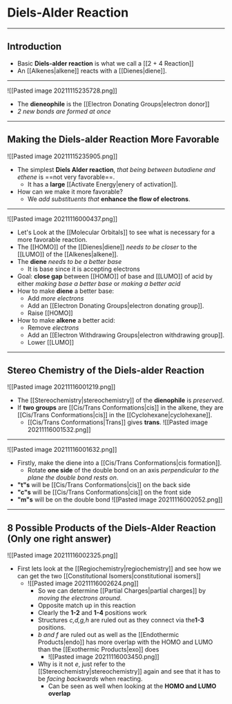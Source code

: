 # Diels-Alder Reaction
---
## Introduction
- Basic **Diels-alder reaction** is what we call a [[2 + 4 Reaction]]
- An [[Alkenes|alkene]] reacts with a [[Dienes|diene]].

---
![[Pasted image 20211115235728.png]]
- The **dieneophile** is the [[Electron Donating Groups|electron donor]]
- *2 new bonds are formed at once*
---
## Making the Diels-alder Reaction More Favorable
![[Pasted image 20211115235905.png]]
- The simplest **Diels Alder reaction**, *that being between butadiene and ethene* is ==not very favorable==.
	- It has a **large** [[Activate Energy|enery of activation]].
- How can we make it more favorable?
	- We *add substituents that* **enhance the flow of electrons**.
---
![[Pasted image 20211116000437.png]]
- Let's Look at the [[Molecular Orbitals]] to see what is necessary for a more favorable reaction.
- The [[HOMO]] of the [[Dienes|diene]] *needs to be closer* to the [[LUMO]] of the [[Alkenes|alkene]].
- The **diene** *needs to be a better base*
	- It is base since it is accepting electrons
- Goal: **close gap** between [[HOMO]] of base and [[LUMO]] of acid by either *making base a better base* or *making a better acid*
- How to make **diene** a better base:
	- Add *more electrons*
	- Add an [[Electron Donating Groups|electron donating group]].
	- Raise [[HOMO]]
-  How to make **alkene** a better acid:
	- Remove *electrons*
	- Add an [[Electron Withdrawing Groups|electron withdrawing group]].
	- Lower [[LUMO]]
---
## Stereo Chemistry of the Diels-alder Reaction
![[Pasted image 20211116001219.png]]
- The [[Stereochemistry|stereochemistry]] of the **dienophile** is *preserved*.
- If **two groups** are [[Cis/Trans Conformations|cis]] in the alkene, they are [[Cis/Trans Conformations|cis]] in the [[Cyclohexane|cyclohexane]].
	- [[Cis/Trans Conformations|Trans]] gives **trans**.
![[Pasted image 20211116001532.png]]

---
![[Pasted image 20211116001632.png]]
- Firstly, make the diene into a [[Cis/Trans Conformations|cis formation]].
	- Rotate **one side** of the double bond on an axis *perpendicular to the plane the double bond rests on*.
- **"t"s** will be [[Cis/Trans Conformations|cis]] on the back side
- **"c"s** will be [[Cis/Trans Conformations|cis]] on the front side
- **"m"s** will be on the double bond
![[Pasted image 20211116002052.png]]

---
## 8 Possible Products of the Diels-Alder Reaction (Only one right answer)
![[Pasted image 20211116002325.png]]
- First lets look at the [[Regiochemistry|regiochemistry]] and see how we can get the two [[Constitutional Isomers|constitutional isomers]]
	- ![[Pasted image 20211116002624.png]]
		- So we can determine [[Partial Charges|partial charges]] by *moving the electrons around*.
		- Opposite match up in this reaction
		- Clearly the **1-2** and **1-4** positions work
		- Structures *c,d,g,h* are ruled out as they connect via the**1-3** positions.
		- *b and f* are ruled out as well as the [[Endothermic Products|endo]] has more overlap with the HOMO and LUMO than the [[Exothermic Products|exo]] does
			- ![[Pasted image 20211116003450.png]]
		- Why is it not *e*, just refer to the [[Stereochemistry|stereochemistry]] again and see that it has to be *facing backwards* when reacting.
			- Can be seen as well when looking at the **HOMO and LUMO overlap**